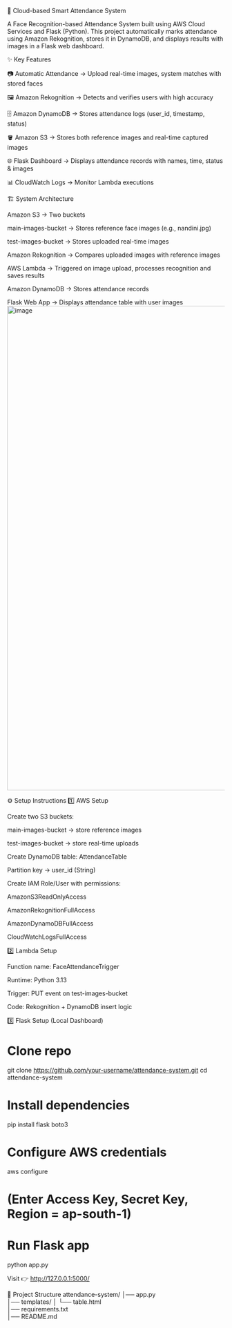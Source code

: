 🚀 Cloud-based Smart Attendance System

A Face Recognition-based Attendance System built using AWS Cloud Services and Flask (Python).
This project automatically marks attendance using Amazon Rekognition, stores it in DynamoDB, and displays results with images in a Flask web dashboard.

✨ Key Features

📷 Automatic Attendance → Upload real-time images, system matches with stored faces

🖼 Amazon Rekognition → Detects and verifies users with high accuracy

🗄 Amazon DynamoDB → Stores attendance logs (user_id, timestamp, status)

🪣 Amazon S3 → Stores both reference images and real-time captured images

🌐 Flask Dashboard → Displays attendance records with names, time, status & images

📊 CloudWatch Logs → Monitor Lambda executions

🏗️ System Architecture

Amazon S3 → Two buckets

main-images-bucket → Stores reference face images (e.g., nandini.jpg)

test-images-bucket → Stores uploaded real-time images

Amazon Rekognition → Compares uploaded images with reference images

AWS Lambda → Triggered on image upload, processes recognition and saves results

Amazon DynamoDB → Stores attendance records

Flask Web App → Displays attendance table with user images
<img width="1919" height="1123" alt="image" src="https://github.com/user-attachments/assets/8c42fa09-ef0c-434b-adeb-1a1c3a71c864" /> 

⚙️ Setup Instructions
1️⃣ AWS Setup

Create two S3 buckets:

main-images-bucket → store reference images

test-images-bucket → store real-time uploads

Create DynamoDB table: AttendanceTable

Partition key → user_id (String)

Create IAM Role/User with permissions:

AmazonS3ReadOnlyAccess

AmazonRekognitionFullAccess

AmazonDynamoDBFullAccess

CloudWatchLogsFullAccess

2️⃣ Lambda Setup

Function name: FaceAttendanceTrigger

Runtime: Python 3.13

Trigger: PUT event on test-images-bucket

Code: Rekognition + DynamoDB insert logic

3️⃣ Flask Setup (Local Dashboard)
# Clone repo
git clone https://github.com/your-username/attendance-system.git
cd attendance-system

# Install dependencies
pip install flask boto3

# Configure AWS credentials
aws configure
# (Enter Access Key, Secret Key, Region = ap-south-1)

# Run Flask app
python app.py


Visit 👉 http://127.0.0.1:5000/


📂 Project Structure
attendance-system/
│── app.py               
│── templates/
│    └── table.html      
│── requirements.txt    
│── README.md           

